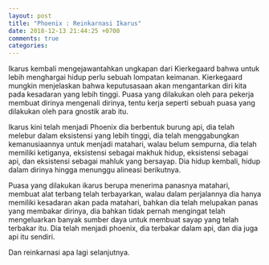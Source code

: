 ```yaml
---
layout: post
title: "Phoenix : Reinkarnasi Ikarus"
date: 2018-12-13 21:44:25 +0700
comments: true
categories: 
---
```


Ikarus kembali mengejawantahkan ungkapan dari Kierkegaard bahwa untuk lebih 
menghargai hidup perlu sebuah lompatan keimanan. Kierkegaard mungkin menjelaskan
bahwa keputusasaan akan mengantarkan diri kita pada kesadaran yang lebih tinggi.
Puasa yang dilakukan oleh para pekerja membuat dirinya mengenali dirinya, tentu
kerja seperti sebuah puasa yang dilakukan oleh para gnostik arab itu.

Ikarus kini telah menjadi Phoenix dia berbentuk burung api, dia telah melebur 
dalam eksistensi yang lebih tinggi, dia telah menggabungkan kemanusiaannya untuk 
menjadi matahari, walau belum sempurna, dia telah memiliki ketiganya, eksistensi
sebagai makhuk hidup, eksistensi sebagai api, dan eksistensi sebagai mahluk yang 
bersayap. Dia hidup kembali, hidup dalam dirinya hingga menunggu alineasi berikutnya. 

Puasa yang dilakukan ikarus berupa menerima panasnya matahari, membuat alat terbang 
telah terbayarkan, walau dalam perjalannya dia hanya memiliki kesadaran akan pada matahari,
bahkan dia telah melupakan panas yang membakar dirinya, dia bahkan tidak pernah
mengingat telah mengeluarkan banyak sumber daya untuk membuat sayap yang telah terbakar itu.
Dia telah menjadi phoenix, dia terbakar dalam api, dan dia juga api itu sendiri. 

Dan reinkarnasi apa lagi selanjutnya. 

